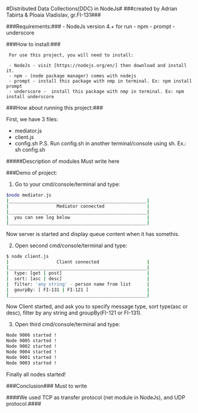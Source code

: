 #Distributed Data Collections(DDC) in NodeJs#
###created by Adrian Tabirta & Ploaia Vladislav, gr.FI-131###

###Requirements:###
    - NodeJs version 4.+ for run
	- npm
	- prompt
	- underscore
	
###How to install:###

     For use this project, you will need to install:
     
	 - NodeJs - visit [https://nodejs.org/en/] then download and install it.
     - npm - (node package manager) comes with nodejs
     - prompt - install this package with nmp in terminal. Ex: npm install prompt
	 - underscore -  install this package with nmp in terminal. Ex: npm install underscore
###How about running this project:###

First, we have 3 files:
- mediator.js
- client.js
- config.sh
P.S. Run config.sh in another terminal/console using sh. Ex.: sh config.sh 

#####Description of modules
Must write here

	 
###Demo of project:	

1. Go to your cmd/console/terminal and type:
 ```sh
$node mediator.js
|____________________________________________________|
|                  Mediator connected                |
|____________________________________________________|
|  you can see log below                             |
|____________________________________________________|
```
Now server is started and display queue content when it has somethis.

2. Open second cmd/console/terminal and type:
 ```sh
$ node client.js
|                  Client connected                  |
|____________________________________________________|
|  type: [get | post]                                |
|  sort: [asc | desc]                                |
|  filter: 'any string' - person name from list      |
|  gourpBy: [ FI-131 | FI-121 ]                      |
|____________________________________________________|
```
Now Client started, and ask you to specify message type, sort type(asc or desc), filter by any string and groupBy(FI-121 or FI-131). 

3. Open third cmd/console/terminal and type:
 ```sh
Node 9006 started !
Node 9005 started !
Node 9002 started !
Node 9004 started !
Node 9001 started !
Node 9003 started !
```
Finally all nodes started! 

###Conclusion###
Must to write

####We used TCP as transfer protocol (net module in NodeJs), and UDP protocol.####

